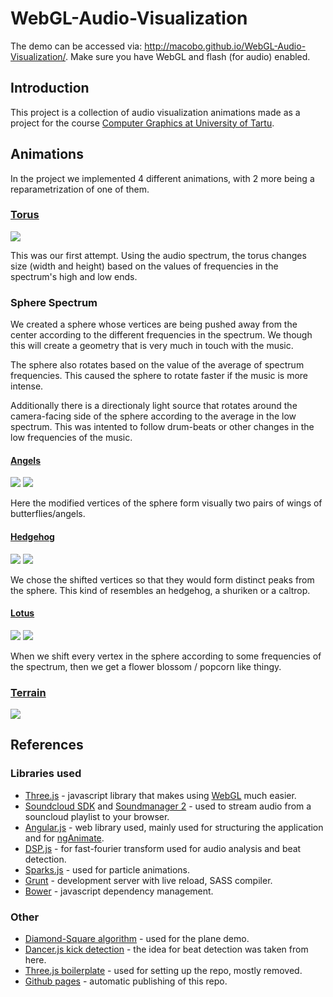 WebGL-Audio-Visualization
=========================

The demo can be accessed via: http://macobo.github.io/WebGL-Audio-Visualization/. Make sure you have WebGL and flash (for audio) enabled.

## Introduction

This project is a collection of audio visualization animations made as a project for the course [Computer Graphics at University of Tartu](https://courses.cs.ut.ee/2013/cg/Main/Projects). 

## Animations

In the project we implemented 4 different animations, with 2 more being a reparametrization of one of them.

### [Torus](http://macobo.github.io/WebGL-Audio-Visualization/#/torus)

[![](http://macobo.github.io/WebGL-Audio-Visualization/doc/img/torus1_th.png)](http://macobo.github.io/WebGL-Audio-Visualization/doc/img/torus1l.png)

This was our first attempt. Using the audio spectrum, the torus changes size (width and height) based on the values of frequencies in the spectrum's high and low ends.

### Sphere Spectrum

We created a sphere whose vertices are being pushed away from the center according to the different frequencies in the spectrum. We though this will create a geometry that is very much in touch with the music.

The sphere also rotates based on the value of the average of spectrum frequencies. This caused the sphere to rotate faster if the music is more intense.

Additionally there is a directionaly light source that rotates around the camera-facing side of the sphere according to the average in the low spectrum. This was intented to follow drum-beats or other changes in the low frequencies of the music.

#### [Angels](http://macobo.github.io/WebGL-Audio-Visualization/#/angels)
[![](http://macobo.github.io/WebGL-Audio-Visualization/doc/img/angels1_th.png)](http://macobo.github.io/WebGL-Audio-Visualization/doc/img/angels1.png) [![](http://macobo.github.io/WebGL-Audio-Visualization/doc/img/angels2_th.png)](http://macobo.github.io/WebGL-Audio-Visualization/doc/img/angels2.png)

Here the modified vertices of the sphere form visually two pairs of wings of butterflies/angels.

#### [Hedgehog](http://macobo.github.io/WebGL-Audio-Visualization/#/hedgehog)
[![](http://macobo.github.io/WebGL-Audio-Visualization/doc/img/hedgehog1_th.png)](http://macobo.github.io/WebGL-Audio-Visualization/doc/img/hedgehog1.png) [![](http://macobo.github.io/WebGL-Audio-Visualization/doc/img/hedgehog2_th.png)](http://macobo.github.io/WebGL-Audio-Visualization/doc/img/hedgehog2.png)

We chose the shifted vertices so that they would form distinct peaks from the sphere. This kind of resembles an hedgehog, a shuriken or a caltrop.

#### [Lotus](http://macobo.github.io/WebGL-Audio-Visualization/#/lotus)
[![](http://macobo.github.io/WebGL-Audio-Visualization/doc/img/lotus1_th.png)](http://macobo.github.io/WebGL-Audio-Visualization/doc/img/lotus1.png)  [![](http://macobo.github.io/WebGL-Audio-Visualization/doc/img/lotus2_th.png)](http://macobo.github.io/WebGL-Audio-Visualization/doc/img/lotus2.png)

When we shift every vertex in the sphere according to some frequencies of the spectrum, then we get a flower blossom / popcorn like thingy.

### [Terrain](http://macobo.github.io/WebGL-Audio-Visualization/#/terrain)
[![](http://macobo.github.io/WebGL-Audio-Visualization/doc/img/terrain1_th.png)](http://macobo.github.io/WebGL-Audio-Visualization/doc/img/terrain1.png)

## References

### Libraries used

* [Three.js](threejs.org) - javascript library that makes using [WebGL](http://en.wikipedia.org/wiki/WebGL) much easier.
* [Soundcloud SDK](http://developers.soundcloud.com/docs/api/sdks) and [Soundmanager 2](http://developers.soundcloud.com/docs/api/sdks) - used to stream audio from a souncloud playlist to your browser.
* [Angular.js](http://angularjs.com) - web library used, mainly used for structuring the application and for [ngAnimate](http://augus.github.io/ngAnimate/).
* [DSP.js](https://github.com/corbanbrook/dsp.js/) - for fast-fourier transform used for audio analysis and beat detection.
* [Sparks.js](https://github.com/zz85/sparks.js) - used for particle animations.
* [Grunt](http://gruntjs.com/) - development server with live reload, SASS compiler.
* [Bower](http://bower.io/) - javascript dependency management.

### Other

* [Diamond-Square algorithm](http://gameprogrammer.com/fractal.html#diamond) - used for the plane demo.
* [Dancer.js kick detection](https://github.com/jsantell/dancer.js/blob/master/src/kick.js) - the idea for beat detection was taken from here.
* [Three.js boilerplate](http://jeromeetienne.github.io/threejsboilerplatebuilder/) - used for setting up the repo, mostly removed.
* [Github pages](http://pages.github.com/) - automatic publishing of this repo.
